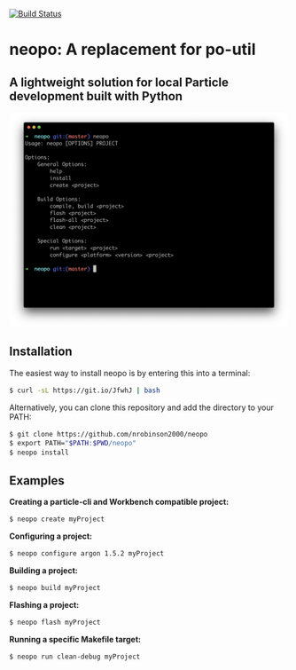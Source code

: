[![Build Status](https://travis-ci.org/nrobinson2000/neopo.svg?branch=master)](https://travis-ci.org/nrobinson2000/neopo)

# neopo: A replacement for po-util

## A lightweight solution for local Particle development built with Python

![Neopo screenshot](docs/neopo-screenshot.png)


## Installation

The easiest way to install neopo is by entering this into a terminal:

```bash
$ curl -sL https://git.io/JfwhJ | bash
```

Alternatively, you can clone this repository and add the directory to your PATH:

```bash
$ git clone https://github.com/nrobinson2000/neopo
$ export PATH="$PATH:$PWD/neopo"
$ neopo install
```

## Examples

**Creating a particle-cli and Workbench compatible project:**

```bash
$ neopo create myProject
```

**Configuring a project:**

```bash
$ neopo configure argon 1.5.2 myProject
```

**Building a project:**

```bash
$ neopo build myProject
```

**Flashing a project:**

```bash
$ neopo flash myProject
```

**Running a specific Makefile target:**

```bash
$ neopo run clean-debug myProject
```